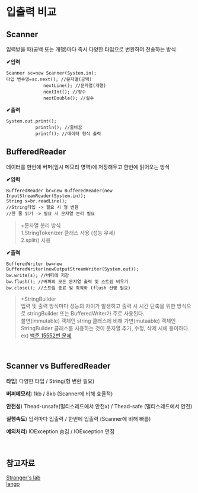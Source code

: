 # **입출력 비교**
## Scanner
입력받을 때(공백 또는 개행)마다 즉시 다양한 타입으로 변환하여 전송하는 방식

**✔입력**

    Scanner sc=new Scanner(System.in);
    타입 변수명=sc.next(); //문자열(공백)
                  nextLine(); //문자열(개행)
                  nextInt(); //정수
                  nextDouble(); //실수
**✔출력**

    System.out.print(); 
               println(); //줄바꿈
               printf(); //데이터 형식 출력 
                                  

## BufferedReader
데이터를 한번에 버퍼(임시 메모리 영역)에 저장해두고 한번에 읽어오는 방식 

**✔입력**

    BufferedReader br=new BufferedReader(new InputStreamReader(System.in));
    String s=br.readLine(); 
    //String타입 -> 필요 시 형 변환  
    //한 줄 읽기 -> 필요 시 문자열 분리 필요

>+문자열 분리 방식  
>1.StringTokenizer 클래스 사용 (성능 우세)  
>2.split() 사용

**✔출력**

    BufferedWriter bw=new BufferedWriter(newOutputStreamWriter(System.out));
    bw.write(s); //버퍼에 저장
    bw.flush(); //버퍼의 모든 문자열 출력 및 스트림 비우기
    bw.close(); //스트림 종료 및 최적화 (flush 선행 필요)

>+StringBuilder   
>입력 및 출력 방식마다 성능의 차이가 발생하고 출력 시 시간 단축을 위한 방식으로 stringBuilder 또는 BufferedWriter가 주로 사용된다.   
>불변(immutable) 객체인 string 클래스에 비해 가변(mutaable) 객체인 StringBuilder 클래스를 사용하는 것이 문자열 추가, 수정, 삭제 시에 용이하다.   
ex) [백준 15552번 문제](https://www.acmicpc.net/problem/15552)

</br>

## Scanner vs BufferedReader
**타입**)  다양한 타입 / String(형 변환 필요)

**버퍼메모리**) 1kb / 8kb (Scanner에 비해 효율적)

**안전성**) Thead-unsafe(멀티스레드에서 안전x) / Thead-safe (멀티스레드에서 안전)

**실행속도**) 입력마다 입출력 / 한번에 입출력 (Scanner에 비해 빠름)

**예외처리**) IOException 숨김 / IOException 던짐

</br>

## 참고자료
[Stranger's lab](https://st-lab.tistory.com/30)   
[lango](https://search.naver.com/search.naver?where=nexearch&sm=top_sly.hst&fbm=0&acr=2&ie=utf8&query=scanner+bufferedReader)



